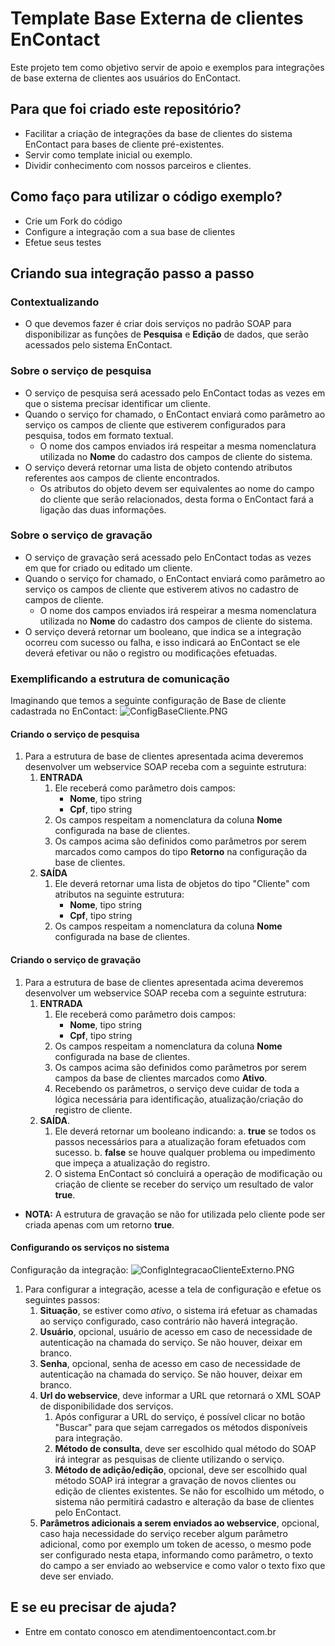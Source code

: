 # Template Base Externa de clientes EnContact #

Este projeto tem como objetivo servir de apoio e exemplos para integrações de base externa de clientes aos usuários do EnContact.

## Para que foi criado este repositório? ##

* Facilitar a criação de integrações da base de clientes do sistema EnContact para bases de cliente pré-existentes.
* Servir como template inicial ou exemplo.
* Dividir conhecimento com nossos parceiros e clientes.

## Como faço para utilizar o código exemplo? ##

* Crie um Fork do código
* Configure a integração com a sua base de clientes
* Efetue seus testes

## Criando sua integração passo a passo ##

### Contextualizando ###

* O que devemos fazer é criar dois serviços no padrão SOAP para disponibilizar as funções de **Pesquisa** e **Edição** de dados, que serão acessados pelo sistema EnContact.

### Sobre o serviço de pesquisa ###

* O serviço de pesquisa será acessado pelo EnContact todas as vezes em que o sistema precisar identificar um cliente.
* Quando o serviço for chamado, o EnContact enviará como parâmetro ao serviço os campos de cliente que estiverem configurados para pesquisa, todos em formato textual.
    * O nome dos campos enviados irá respeitar a mesma nomenclatura utilizada no **Nome** do cadastro dos campos de cliente do sistema.
* O serviço deverá retornar uma lista de objeto contendo atributos referentes aos campos de cliente encontrados.
    * Os atributos do objeto devem ser equivalentes ao nome do campo do cliente que serão relacionados, desta forma o EnContact fará a ligação das duas informações.

### Sobre o serviço de gravação ###

* O serviço de gravação será acessado pelo EnContact todas as vezes em que for criado ou editado um cliente.
* Quando o serviço for chamado, o EnContact enviará como parâmetro ao serviço os campos de cliente que estiverem ativos no cadastro de campos de cliente.
    * O nome dos campos enviados irá respeirar a mesma nomenclatura utilizada no **Nome** do cadastro dos campos de cliente do sistema.
* O serviço deverá retornar um booleano, que indica se a integração ocorreu com sucesso ou falha, e isso indicará ao EnContact se ele deverá efetivar ou não o registro ou modificações efetuadas.

### Exemplificando a estrutura de comunicação ###

Imaginando que temos a seguinte configuração de Base de cliente cadastrada no EnContact:
![ConfigBaseCliente.PNG](https://bitbucket.org/repo/gMenMG/images/1294183134-ConfigBaseCliente.PNG)

#### Criando o serviço de pesquisa ####

1. Para a estrutura de base de clientes apresentada acima deveremos desenvolver um webservice SOAP receba com a seguinte estrutura:
    1. **ENTRADA**
        1. Ele receberá como parâmetro dois campos:
            * **Nome**, tipo string
            * **Cpf**, tipo string
        1. Os campos respeitam a nomenclatura da coluna **Nome** configurada na base de clientes.
        1. Os campos acima são definidos como parâmetros por serem marcados como campos do tipo **Retorno** na configuração da base de clientes.
    1. **SAÍDA**
        1. Ele deverá retornar uma lista de objetos do tipo "Cliente" com atributos na seguinte estrutura:
            * **Nome**, tipo string
            * **Cpf**, tipo string
        1. Os campos respeitam a nomenclatura da coluna **Nome** configurada na base de clientes.

#### Criando o serviço de gravação ####

1. Para a estrutura de base de clientes apresentada acima deveremos desenvolver um webservice SOAP receba com a seguinte estrutura:
    1. **ENTRADA**
        1. Ele receberá como parâmetro dois campos:
            * **Nome**, tipo string
            * **Cpf**, tipo string
        1. Os campos respeitam a nomenclatura da coluna **Nome** configurada na base de clientes.
        1. Os campos acima são definidos como parâmetros por serem campos da base de clientes marcados como **Ativo**.
        1. Recebendo os parâmetros, o serviço deve cuidar de toda a lógica necessária para identificação, atualização/criação do registro de cliente.
    1. **SAÍDA**.
        1. Ele deverá retornar um booleano indicando:
            a. **true** se todos os passos necessários para a atualização foram efetuados com sucesso.
            b. **false** se houve qualquer problema ou impedimento que impeça a atualização do registro.
        1. O sistema EnContact só concluirá a operação de modificação ou criação de cliente se receber do serviço um resultado de valor **true**.

* **NOTA:** A estrutura de gravação se não for utilizada pelo cliente pode ser criada apenas com um retorno **true**.

#### Configurando os serviços no sistema ####

Configuração da integração:
![ConfigIntegracaoClienteExterno.PNG](https://bitbucket.org/repo/gMenMG/images/4227205238-ConfigIntegracaoClienteExterno.PNG)

1. Para configurar a integração, acesse a tela de configuração e efetue os seguintes passos:
    1. **Situação**, se estiver como *ativo*, o sistema irá efetuar as chamadas ao serviço configurado, caso contrário não haverá integração.
    1. **Usuário**, opcional, usuário de acesso em caso de necessidade de autenticação na chamada do serviço. Se não houver, deixar em branco.
    1. **Senha**, opcional, senha de acesso em caso de necessidade de autenticação na chamada do serviço. Se não houver, deixar em branco.
    1. **Url do webservice**, deve informar a URL que retornará o XML SOAP de disponibilidade dos serviços.
        1. Após configurar a URL do serviço, é possível clicar no botão "Buscar" para que sejam carregados os métodos disponíveis para integração.
        1. **Método de consulta**, deve ser escolhido qual método do SOAP irá integrar as pesquisas de cliente utilizando o serviço.
        1. **Método de adição/edição**, opcional, deve ser escolhido qual método SOAP irá integrar a gravação de novos clientes ou edição de clientes existentes. Se não for escolhido um método, o sistema não permitirá cadastro e alteração da base de clientes pelo EnContact.
    1. **Parâmetros adicionais a serem enviados ao webservice**, opcional, caso haja necessidade do serviço receber algum parâmetro adicional, como por exemplo um token de acesso, o mesmo pode ser configurado nesta etapa, informando como parâmetro, o texto do campo a ser enviado ao webservice e como valor o texto fixo que deve ser enviado.

## E se eu precisar de ajuda? ##

* Entre em contato conosco em atendimento<Arroba>encontact.com.br